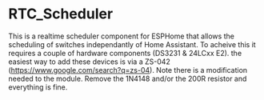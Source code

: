 # RTC_Scheduler
This is a realtime scheduler component for ESPHome that allows the scheduling of switches independantly of Home Assistant. To acheive this it requires a couple of hardware components (DS3231 & 24LCxx E2). the easiest way to add these devices is via a ZS-042 (https://www.google.com/search?q=zs-04).
Note there is a modification needed to the module. Remove the 1N4148 and/or the 200R resistor and everything is fine.
